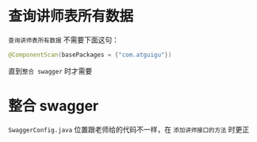 # 查询讲师表所有数据

`查询讲师表所有数据` 不需要下面这句：

```java
@ComponentScan(basePackages = {"com.atguigu"})
```

直到`整合 swagger` 时才需要

# 整合 swagger

`SwaggerConfig.java` 位置跟老师给的代码不一样，在 `添加讲师接口的方法` 时更正
